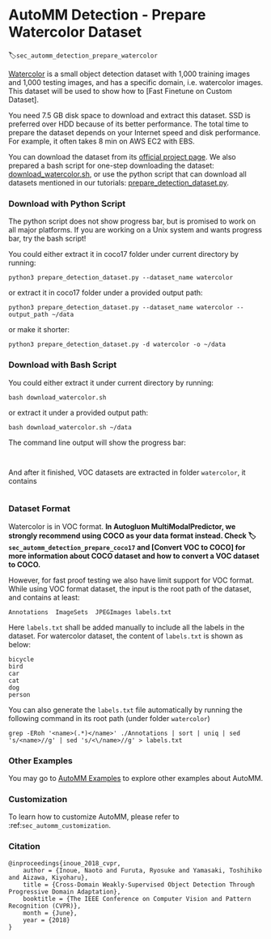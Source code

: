 # AutoMM Detection - Prepare Watercolor Dataset
:label:`sec_automm_detection_prepare_watercolor`

[Watercolor](https://naoto0804.github.io/cross_domain_detection/) is a small object detection dataset with 1,000 training images and 1,000 testing images,
and has a specific domain, i.e. watercolor images. This dataset will be used to show how to \[Fast Finetune on Custom Dataset].

You need 7.5 GB disk space to download and extract this dataset. SSD is preferred over HDD because of its better performance.
The total time to prepare the dataset depends on your Internet speed and disk performance. For example, it often takes 8 min on AWS EC2 with EBS.

You can download the dataset from its [official project page](https://naoto0804.github.io/cross_domain_detection/).
We also prepared a bash script for one-step downloading the dataset: 
[download_watercolor.sh](https://github.com/awslabs/autogluon/blob/master/examples/automm/object_detection/download_watercolor.sh),
or use the python script that can download all datasets mentioned in our tutorials: [prepare_detection_dataset.py](https://github.com/awslabs/autogluon/blob/master/examples/automm/object_detection/prepare_detection_dataset.sh).

### Download with Python Script

The python script does not show progress bar, but is promised to work on all major platforms.
If you are working on a Unix system and wants progress bar, try the bash script!

You could either extract it in coco17 folder under current directory by running:

```
python3 prepare_detection_dataset.py --dataset_name watercolor
```

or extract it in coco17 folder under a provided output path:

```
python3 prepare_detection_dataset.py --dataset_name watercolor --output_path ~/data
```

or make it shorter:

```
python3 prepare_detection_dataset.py -d watercolor -o ~/data
```

### Download with Bash Script
You could either extract it under current directory by running:

```
bash download_watercolor.sh
```

or extract it under a provided output path:

```
bash download_watercolor.sh ~/data
```

The command line output will show the progress bar:

```


```

And after it finished, VOC datasets are extracted in folder `watercolor`, it contains

```

```

### Dataset Format

Watercolor is in VOC format. **In Autogluon MultiModalPredictor, we strongly recommend using COCO as your data format instead.
Check :label:`sec_automm_detection_prepare_coco17` and \[Convert VOC to COCO] for more information
about COCO dataset and how to convert a VOC dataset to COCO.**

However, for fast proof testing we also have limit support for VOC format.
While using VOC format dataset, the input is the root path of the dataset, and contains at least:

```
Annotations  ImageSets  JPEGImages labels.txt
```

Here `labels.txt` shall be added manually to include all the labels in the dataset. 
For watercolor dataset, the content of `labels.txt` is shown as below:

```
bicycle
bird
car
cat
dog
person
```

You can also generate the `labels.txt` file automatically by running the following command in its root path (under folder `watercolor`)

```
grep -ERoh '<name>(.*)</name>' ./Annotations | sort | uniq | sed 's/<name>//g' | sed 's/<\/name>//g' > labels.txt
```

### Other Examples

You may go to [AutoMM Examples](https://github.com/awslabs/autogluon/tree/master/examples/automm) to explore other examples about AutoMM.

### Customization
To learn how to customize AutoMM, please refer to :ref:`sec_automm_customization`.


### Citation
```
@inproceedings{inoue_2018_cvpr,
    author = {Inoue, Naoto and Furuta, Ryosuke and Yamasaki, Toshihiko and Aizawa, Kiyoharu},
    title = {Cross-Domain Weakly-Supervised Object Detection Through Progressive Domain Adaptation},
    booktitle = {The IEEE Conference on Computer Vision and Pattern Recognition (CVPR)},
    month = {June},
    year = {2018}
}
```